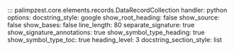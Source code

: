 <!-- ## Goal
Brief preamble with most content autogenerated from docstrings.
 -->

::: palimpzest.core.elements.records.DataRecordCollection
    handler: python
    options:
      docstring_style: google
      <!-- members:
        - __init__
        - __getitem__ -->
      show_root_heading: false
      show_source: false
      show_bases: false
      line_length: 80
      separate_signature: true
      show_signature_annotations: true
      show_symbol_type_heading: true
      show_symbol_type_toc: true
      heading_level: 3
      docstring_section_style: list
